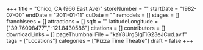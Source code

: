 +++
title = "Chico, CA (966 East Ave)"
storeNumber = ""
startDate = "1982-07-00"
endDate = "2011-01-11"
cuDate = ""
remodels = []
stages = []
franchisees = []
attractions = []
sqft = ""
latitudeLongitude = ["39.76008477","-121.8430586"]
citations = []
contributors = []
downloadLinks = []
pageThumbnailFile = "kaY8UrgSIgTiG23eJCud.avif"
tags = ["Locations"]
categories = ["Pizza Time Theatre"]
draft = false
+++
